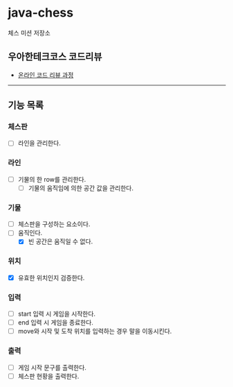 # java-chess

체스 미션 저장소

## 우아한테크코스 코드리뷰

- [온라인 코드 리뷰 과정](https://github.com/woowacourse/woowacourse-docs/blob/master/maincourse/README.md)

----

## 기능 목록

### 체스판
- [ ] 라인을 관리한다.

### 라인
- [ ] 기물의 한 row를 관리한다.
  - [ ] 기물의 움직임에 의한 공간 값을 관리한다.

### 기물 
- [ ] 체스판을 구성하는 요소이다.
- [ ] 움직인다.
  - [x] 빈 공간은 움직일 수 없다.

### 위치 
- [x] 유효한 위치인지 검증한다.

### 입력
- [ ] start 입력 시 게임을 시작한다.
- [ ] end 입력 시 게임을 종료한다.
- [ ] move와 시작 및 도착 위치를 입력하는 경우 말을 이동시킨다.

### 출력
- [ ] 게임 시작 문구를 출력한다.
- [ ] 체스판 현황을 출력한다.
